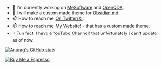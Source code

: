 - 🔭 I’m currently working on [MeSoftware](https://www.mesoftware.org/) and [OpenQDA](https://www.openqda.org).
- 🌱 I will make a custom made theme for [Obsidian.md](https://obsidian.md/).
- 📫 How to reach me: [On Twitter/X!](https://twitter.com/alebelli90).
- 📫 How to reach me: [My Website!](https://alessandrobelli.it) - that has a custom made theme. 
- ⚡ Fun fact: [I have a YouTube Channel!](https://www.youtube.com/channel/UCM3TyjcZ7Y0h6E3fMor3gGg) that unfortunately I can't update as of now.

[![Anurag's GitHub stats](https://github-readme-stats.vercel.app/api?username=alessandrobelli)](https://github.com/alessandrobelli/github-readme-stats)

[![Buy Me a Espresso](https://www.buymeacoffee.com/assets/img/guidelines/download-assets-sm-1.svg)](https://www.buymeacoffee.com/alessandrobelli)

<!--
**alessandrobelli/alessandrobelli** is a ✨ _special_ ✨ repository because its `README.md` (this file) appears on your GitHub profile.

Here are some ideas to get you started:

- 🔭 I’m currently working on ...
- 🌱 I’m currently learning ...
- 👯 I’m looking to collaborate on ...
- 🤔 I’m looking for help with ...
- 💬 Ask me about ...
- 📫 How to reach me: ...
- 😄 Pronouns: ...
- ⚡ Fun fact: ...
-->
